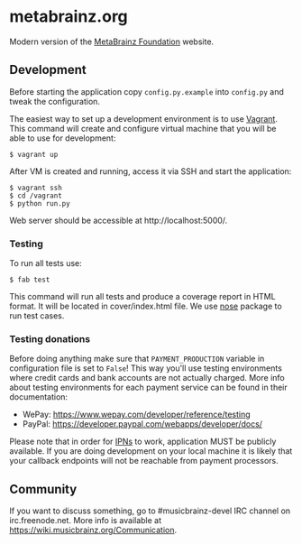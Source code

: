 # metabrainz.org

Modern version of the [MetaBrainz Foundation](http://metabrainz.org/) website.

## Development

Before starting the application copy `config.py.example` into `config.py` and tweak the configuration.

The easiest way to set up a development environment is to use [Vagrant](https://www.vagrantup.com/).
This command will create and configure virtual machine that you will be able to use for development:

    $ vagrant up

After VM is created and running, access it via SSH and start the application: 

    $ vagrant ssh
    $ cd /vagrant
    $ python run.py

Web server should be accessible at http://localhost:5000/.

### Testing

To run all tests use:

    $ fab test

This command will run all tests and produce a coverage report in HTML format. It will be located in cover/index.html file. We use [nose](http://readthedocs.org/docs/nose/) package to run test cases.

### Testing donations

Before doing anything make sure that `PAYMENT_PRODUCTION` variable in configuration file is set to `False`!
This way you'll use testing environments where credit cards and bank accounts are not actually charged.
More info about testing environments for each payment service can be found in their documentation:

* WePay: https://www.wepay.com/developer/reference/testing
* PayPal: https://developer.paypal.com/webapps/developer/docs/

Please note that in order for [IPNs](https://en.wikipedia.org/wiki/Instant_payment_notification) to work,
application MUST be publicly available. If you are doing development on your local machine it is likely
that your callback endpoints will not be reachable from payment processors.

## Community

If you want to discuss something, go to #musicbrainz-devel IRC channel on irc.freenode.net.
More info is available at https://wiki.musicbrainz.org/Communication.
